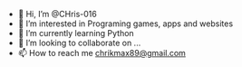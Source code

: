 - 👋 Hi, I’m @CHris-016
- 👀 I’m interested in Programing games, apps and websites
- 🌱 I’m currently learning Python
- 💞️ I’m looking to collaborate on ...
- 📫 How to reach me chrikmax89@gmail.com

<!---
CHris-016/CHris-016 is a ✨ special ✨ repository because its `README.md` (this file) appears on your GitHub profile.
You can click the Preview link to take a look at your changes.
--->
